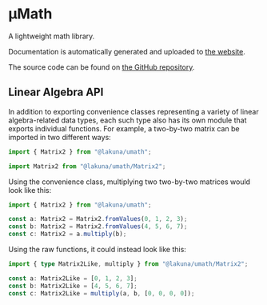 # μMath

A lightweight math library.

Documentation is automatically generated and uploaded to [the website](https://umath.lakuna.pw/).

The source code can be found on [the GitHub repository](https://github.com/Lakuna/umath).

## Linear Algebra API

In addition to exporting convenience classes representing a variety of linear algebra-related data types, each such type also has its own module
that exports individual functions. For example, a two-by-two matrix can be imported in two different ways:

```ts
import { Matrix2 } from "@lakuna/umath";
```

```ts
import Matrix2 from "@lakuna/umath/Matrix2";
```

Using the convenience class, multiplying two two-by-two matrices would look like this:

```ts
import { Matrix2 } from "@lakuna/umath";

const a: Matrix2 = Matrix2.fromValues(0, 1, 2, 3);
const b: Matrix2 = Matrix2.fromValues(4, 5, 6, 7);
const c: Matrix2 = a.multiply(b);
```

Using the raw functions, it could instead look like this:

```ts
import { type Matrix2Like, multiply } from "@lakuna/umath/Matrix2";

const a: Matrix2Like = [0, 1, 2, 3];
const b: Matrix2Like = [4, 5, 6, 7];
const c: Matrix2Like = multiply(a, b, [0, 0, 0, 0]);
```
